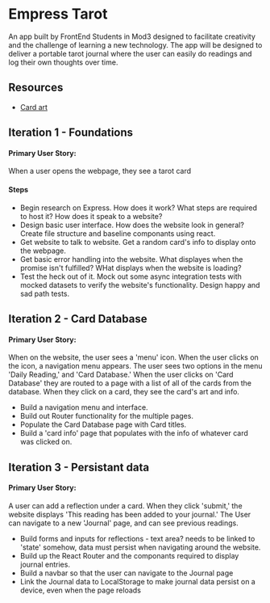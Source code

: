 # Empress Tarot
An app built by FrontEnd Students in Mod3 designed to facilitate creativity and the challenge of learning a new technology. The app will be designed to deliver a portable tarot journal where the user can easily do readings and log their own thoughts over time.

## Resources

- [Card art](https://imgur.com/a/4tylJME)

## Iteration 1 - Foundations

#### Primary User Story: 

When a user opens the webpage, they see a tarot card 

#### Steps

- Begin research on Express. How does it work? What steps are required to host it? How does it speak to a website?
- Design basic user interface. How does the website look in general? Create file structure and baseline componants using react. 
- Get website to talk to website. Get a random card's info to display onto the webpage.
- Get basic error handling into the website. What displayes when the promise isn't fulfilled? WHat displays when the website is loading? 
- Test the heck out of it. Mock out some async integration tests with mocked datasets to verify the website's functionality. Design happy and sad path tests.

## Iteration 2 - Card Database

#### Primary User Story:

When on the website, the user sees a 'menu' icon. When the user clicks on the icon, a navigation menu appears. The user sees two options in the menu 'Daily Reading,' and 'Card Database.' When the user clicks on 'Card Database' they are routed to a page with a list of all of the cards from the database. When they click on a card, they see the card's art and info.

- Build a navigation menu and interface.
- Build out Router functionality for the multiple pages.
- Populate the Card Database page with Card titles.
- Build a 'card info' page that populates with the info of whatever card was clicked on. 

## Iteration 3 - Persistant data

#### Primary User Story:

A user can add a reflection under a card. When they click 'submit,' the website displays 'This reading has been added to your journal.' The User can navigate to a new 'Journal' page, and can see previous readings.

- Build forms and inputs for reflections - text area? needs to be linked to 'state' somehow, data must persist when navigating around the website.
- Build up the React Router and the componants required to display journal entries. 
- Build a navbar so that the user can navigate to the Journal page
- Link the Journal data to LocalStorage to make journal data persist on a device, even when the page reloads
